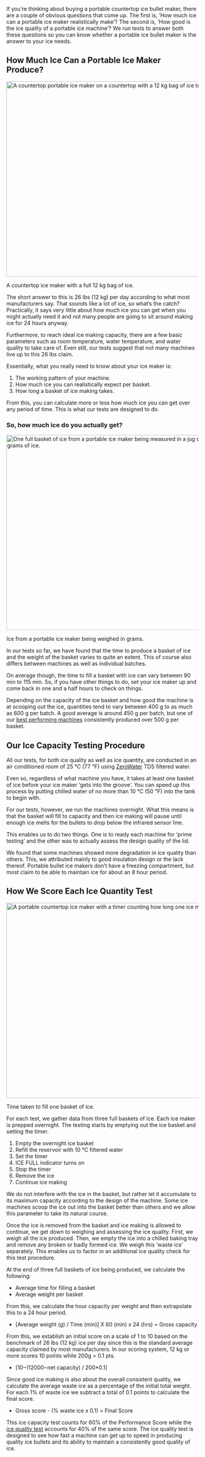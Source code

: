 If you’re thinking about buying a portable countertop ice bullet maker, there are a couple of obvious questions that come up. The first is, ‘How much ice can a portable ice maker realistically make’? The second is, ‘How good is the ice quality of a portable ice machine’? We run tests to answer both these questions so you can know whether a portable ice bullet maker is the answer to your ice needs.

How Much Ice Can a Portable Ice Maker Produce?
----------------------------------------------

<img src="https://cdn.healthykitchen101.com/reviews/images/ice-makers/countertop-ice-maker-with-full-12-kg-bag-ice-clo8c1zhh000liy88286mfqqb.jpg" alt="A countertop portable ice maker on a countertop with a 12 kg bag of ice to the right side." width="768" height="512">

A countertop ice maker with a full 12 kg bag of ice.

The short answer to this is 26 lbs (12 kg) per day according to what most manufacturers say. That sounds like a lot of ice, so what’s the catch? Practically, it says very little about how much ice you can get when you might actually need it and not many people are going to sit around making ice for 24 hours anyway.

Furthermore, to reach ideal ice making capacity, there are a few basic parameters such as room temperature, water temperature, and water quality to take care of. Even still, our tests suggest that not many machines live up to this 26 lbs claim.

Essentially, what you really need to know about your ice maker is: 

1.  The working pattern of your machine. 
2.  How much ice you can realistically expect per basket. 
3.  How long a basket of ice making takes. 

From this, you can calculate more or less how much ice you can get over any period of time. This is what our tests are designed to do.

### So, how much ice do you actually get?

<img src="https://cdn.healthykitchen101.com/reviews/images/ice-makers/ice-from-portable-ice-maker-being-weighed-grams-clo8c39v5000miy883fcihz34.jpg" alt="One full basket of ice from a portable ice maker being measured in a jug on a scale recording a total of 499 grams of ice." width="768" height="512">

Ice from a portable ice maker being weighed in grams.

In our tests so far, we have found that the time to produce a basket of ice and the weight of the basket varies to quite an extent. This of course also differs between machines as well as individual batches.

On average though, the time to fill a basket with ice can vary between 90 min to 115 min. So, if you have other things to do, set your ice maker up and come back in one and a half hours to check on things.

Depending on the capacity of the ice basket and how good the machine is at scooping out the ice, quantities tend to vary between 400 g to as much as 600 g per batch. A good average is around 450 g per batch, but one of our [best performing machines](https://healthykitchen101.com/ice-makers/reviews/best/) consistently produced over 500 g per basket.

Our Ice Capacity Testing Procedure 
-----------------------------------

All our tests, for both ice quality as well as ice quantity, are conducted in an air conditioned room of 25 ℃ (77 ℉) using [ZeroWater](https://healthykitchen101.com/water-filters/reviews/zerowater/zerowater-zp-010-water-filter-pitcher-10-cup/) TDS filtered water.

Even so, regardless of what machine you have, it takes at least one basket of ice before your ice maker ‘gets into the groove’. You can speed up this process by putting chilled water of no more than 10 ℃ (50 ℉) into the tank to begin with.

For our tests, however, we run the machines overnight. What this means is that the basket will fill to capacity and then ice making will pause until enough ice melts for the bullets to drop below the infrared sensor line.

This enables us to do two things. One is to ready each machine for ‘prime testing’ and the other was to actually assess the design quality of the lid.

We found that some machines showed more degradation in ice quality than others. This, we attributed mainly to good insulation design or the lack thereof. Portable bullet ice makers don’t have a freezing compartment, but most claim to be able to maintain ice for about an 8 hour period.

How We Score Each Ice Quantity Test
-----------------------------------

<img src="https://cdn.healthykitchen101.com/reviews/images/ice-makers/how-we-score-each-ice-quantity-test-clo8c54cr000oiy881w63ahpt.jpg" alt="A portable countertop ice maker with a timer counting how long one ice making session takes." width="768" height="512">

Time taken to fill one basket of ice.

For each test, we gather data from three full baskets of ice. Each ice maker is prepped overnight. The testing starts by emptying out the ice basket and setting the timer.

1.  Empty the overnight ice basket
2.  Refill the reservoir with 10 ℃ filtered water
3.  Set the timer
4.  ICE FULL indicator turns on
5.  Stop the timer
6.  Remove the ice
7.  Continue ice making

We do not interfere with the ice in the basket, but rather let it accumulate to its maximum capacity according to the design of the machine. Some ice machines scoop the ice out into the basket better than others and we allow this parameter to take its natural course.

Once the ice is removed from the basket and ice making is allowed to continue, we get down to weighing and assessing the ice quality. First, we weigh all the ice produced. Then, we empty the ice into a chilled baking tray and remove any broken or badly formed ice. We weigh this ‘waste ice’ separately. This enables us to factor in an additional ice quality check for this test procedure.

At the end of three full baskets of ice being produced, we calculate the following:

*   Average time for filling a basket
*   Average weight per basket

From this, we calculate the hour capacity per weight and then extrapolate this to a 24 hour period.

*   \[Average weight (g) / Time (min)\] X 60 (min) x 24 (hrs) = Gross capacity

From this, we establish an initial score on a scale of 1 to 10 based on the benchmark of 26 lbs (12 kg) ice per day since this is the standard average capacity claimed by most manufacturers. In our scoring system, 12 kg or more scores 10 points while 200g = 0.1 pts.

*   \[10‒(12000‒net capacity) / 200\*0.1\]

Since good ice making is also about the overall consistent quality, we calculate the average waste ice as a percentage of the initial total weight. For each 1% of waste ice we subtract a total of 0.1 points to calculate the final score.

*   Gross score - (% waste ice x 0.1) = Final Score

This ice capacity test counts for 60% of the Performance Score while the [ice quality test](https://healthykitchen101.com/ice-makers/tests/bullet/ice-quality/) accounts for 40% of the same score. The ice quality test is designed to see how fast a machine can get up to speed in producing quality ice bullets and its ability to maintain a consistently good quality of ice.